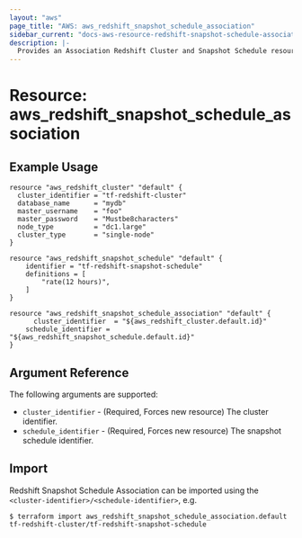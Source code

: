 ```yaml
---
layout: "aws"
page_title: "AWS: aws_redshift_snapshot_schedule_association"
sidebar_current: "docs-aws-resource-redshift-snapshot-schedule-association"
description: |-
  Provides an Association Redshift Cluster and Snapshot Schedule resource.
---
```


# Resource: aws_redshift_snapshot_schedule_association

## Example Usage

```hcl
resource "aws_redshift_cluster" "default" {
  cluster_identifier = "tf-redshift-cluster"
  database_name      = "mydb"
  master_username    = "foo"
  master_password    = "Mustbe8characters"
  node_type          = "dc1.large"
  cluster_type       = "single-node"
}

resource "aws_redshift_snapshot_schedule" "default" {
	identifier = "tf-redshift-snapshot-schedule"
	definitions = [
		"rate(12 hours)",
	]
}

resource "aws_redshift_snapshot_schedule_association" "default" {
	  cluster_identifier  = "${aws_redshift_cluster.default.id}"
    schedule_identifier = "${aws_redshift_snapshot_schedule.default.id}"
}
```

## Argument Reference

The following arguments are supported:

* `cluster_identifier` - (Required, Forces new resource) The cluster identifier.
* `schedule_identifier` - (Required, Forces new resource) The snapshot schedule identifier.

## Import

Redshift Snapshot Schedule Association can be imported using the `<cluster-identifier>/<schedule-identifier>`, e.g.

```
$ terraform import aws_redshift_snapshot_schedule_association.default tf-redshift-cluster/tf-redshift-snapshot-schedule
```